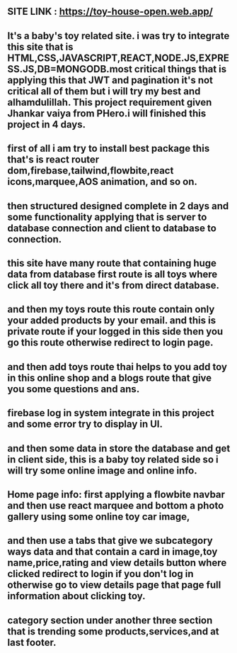 ## SITE LINK : https://toy-house-open.web.app/

## It's a baby's toy related site. i was try to integrate this site that is HTML,CSS,JAVASCRIPT,REACT,NODE.JS,EXPRESS.JS,DB=MONGODB.most critical things that is applying this that JWT and pagination it's not critical all of them but i will try my best and alhamdulillah. This project requirement given Jhankar vaiya from PHero.i will finished this project in 4 days.

## first of all i am try to install best package this that's is react router dom,firebase,tailwind,flowbite,react icons,marquee,AOS animation, and so on.

## then structured designed complete in 2 days and some functionality applying that is server to database connection and client to database to connection.

## this site have many route that containing huge data from database first route is all toys where click all toy there and it's from direct database.

## and then my toys route this route contain only your added products by your email. and this is private route if your logged in this side then you go this route otherwise redirect to login page.

## and then add toys route thai helps to you add toy in this online shop and a blogs route that give you some questions and ans.

## firebase log in system integrate in this project and some error try to display in UI.

## and then some data in store the database and get in client side, this is a baby toy related side so i will try some online image and online info.

## Home page info: first applying a flowbite navbar and then use react marquee and bottom a photo gallery using some online toy car image,

## and then use a tabs that give we subcategory ways data and that contain a card in image,toy name,price,rating and view details button where clicked redirect to login if you don't log in otherwise go to view details page that page full information about clicking toy.

## category section under another three section that is trending some products,services,and at last footer.